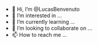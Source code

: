 - 👋 Hi, I’m @LucasBenvenuto
- 👀 I’m interested in ...
- 🌱 I’m currently learning ...
- 💞️ I’m looking to collaborate on ...
- 📫 How to reach me ...

<!---
LucasBenvenuto/LucasBenvenuto is a ✨ special ✨ repository because its `README.md` (this file) appears on your GitHub profile.
You can click the Preview link to take a look at your changes.
--->
